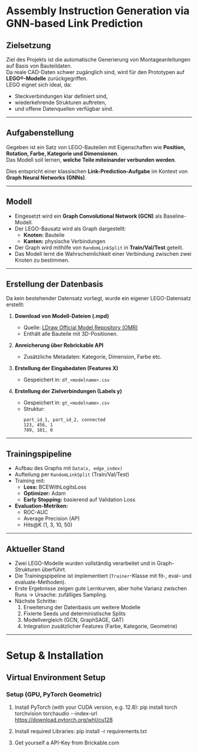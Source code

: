# Assembly Instruction Generation via GNN-based Link Prediction

## Zielsetzung
Ziel des Projekts ist die automatische Generierung von Montageanleitungen auf Basis von Bauteildaten.  
Da reale CAD-Daten schwer zugänglich sind, wird für den Prototypen auf **LEGO®-Modelle** zurückgegriffen.  
LEGO eignet sich ideal, da:
- Steckverbindungen klar definiert sind,  
- wiederkehrende Strukturen auftreten,  
- und offene Datenquellen verfügbar sind.

---

## Aufgabenstellung
Gegeben ist ein Satz von LEGO-Bauteilen mit Eigenschaften wie **Position, Rotation, Farbe, Kategorie und Dimensionen**.  
Das Modell soll lernen, **welche Teile miteinander verbunden werden**.  

Dies entspricht einer klassischen **Link-Prediction-Aufgabe** im Kontext von **Graph Neural Networks (GNNs)**.

---

## Modell
- Eingesetzt wird ein **Graph Convolutional Network (GCN)** als Baseline-Modell.  
- Der LEGO-Bausatz wird als Graph dargestellt:  
  - **Knoten:** Bauteile  
  - **Kanten:** physische Verbindungen  
- Der Graph wird mithilfe von `RandomLinkSplit` in **Train/Val/Test** geteilt.  
- Das Modell lernt die Wahrscheinlichkeit einer Verbindung zwischen zwei Knoten zu bestimmen.  

---

## Erstellung der Datenbasis
Da kein bestehender Datensatz vorliegt, wurde ein eigener LEGO-Datensatz erstellt:

1. **Download von Modell-Dateien (.mpd)**  
   - Quelle: [LDraw Official Model Repository (OMR)](https://library.ldraw.org/omr/sets)  
   - Enthält alle Bauteile mit 3D-Positionen.  

2. **Anreicherung über Rebrickable API**  
   - Zusätzliche Metadaten: Kategorie, Dimension, Farbe etc.  

3. **Erstellung der Eingabedaten (Features X)**  
   - Gespeichert in: `df_<modelname>.csv`  

4. **Erstellung der Zielverbindungen (Labels y)**  
   - Gespeichert in: `gt_<modelname>.csv`  
   - Struktur:
     ```
     part_id_1, part_id_2, connected
     123, 456, 1
     789, 101, 0
     ```

---

## Trainingspipeline
- Aufbau des Graphs mit `Data(x, edge_index)`  
- Aufteilung per `RandomLinkSplit` (Train/Val/Test)  
- Training mit:
  - **Loss:** BCEWithLogitsLoss  
  - **Optimizer:** Adam  
  - **Early Stopping:** basierend auf Validation Loss  
- **Evaluation-Metriken:**
  - ROC-AUC  
  - Average Precision (AP)  
  - Hits@K (1, 3, 10, 50)  

---

## Aktueller Stand
- Zwei LEGO-Modelle wurden vollständig verarbeitet und in Graph-Strukturen überführt.  
- Die Trainingspipeline ist implementiert (`Trainer`-Klasse mit fit-, eval- und evaluate-Methoden).  
- Erste Ergebnisse zeigen gute Lernkurven, aber hohe Varianz zwischen Runs → Ursache: zufälliges Sampling.  
- Nächste Schritte:
  1. Erweiterung der Datenbasis um weitere Modelle  
  2. Fixierte Seeds und deterministische Splits  
  3. Modellvergleich (GCN, GraphSAGE, GAT)  
  4. Integration zusätzlicher Features (Farbe, Kategorie, Geometrie)  

---

# Setup & Installation

## Virtual Environment Setup

### Setup (GPU, PyTorch Geometric)
1. Install PyTorch (with your CUDA version, e.g. 12.8):
    pip install torch torchvision torchaudio --index-url https://download.pytorch.org/whl/cu128

2. Install required Libraries:
    pip install -r requirements.txt

3. Get yourself a API-Key from Brickable.com



